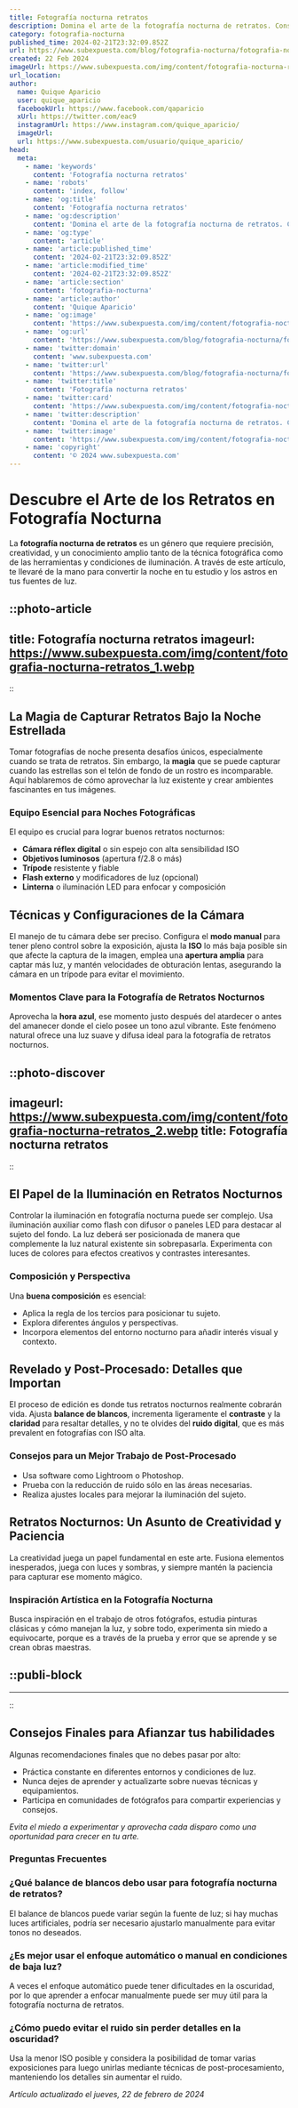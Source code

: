 ```yaml
---
title: Fotografía nocturna retratos
description: Domina el arte de la fotografía nocturna de retratos. Consejos y técnicas para capturar la esencia de la noche en cada disparo.
category: fotografia-nocturna
published_time: 2024-02-21T23:32:09.852Z
url: https://www.subexpuesta.com/blog/fotografia-nocturna/fotografia-nocturna-retratos
created: 22 Feb 2024
imageUrl: https://www.subexpuesta.com/img/content/fotografia-nocturna-retratos_1.webp
url_location:
author:
  name: Quique Aparicio
  user: quique_aparicio
  facebookUrl: https://www.facebook.com/qaparicio
  xUrl: https://twitter.com/eac9
  instagramUrl: https://www.instagram.com/quique_aparicio/
  imageUrl: 
  url: https://www.subexpuesta.com/usuario/quique_aparicio/
head:
  meta:
    - name: 'keywords'
      content: 'Fotografía nocturna retratos'
    - name: 'robots'
      content: 'index, follow'
    - name: 'og:title'
      content: 'Fotografía nocturna retratos'
    - name: 'og:description'
      content: 'Domina el arte de la fotografía nocturna de retratos. Consejos y técnicas para capturar la esencia de la noche en cada disparo.'
    - name: 'og:type'
      content: 'article'
    - name: 'article:published_time'
      content: '2024-02-21T23:32:09.852Z'
    - name: 'article:modified_time'
      content: '2024-02-21T23:32:09.852Z'
    - name: 'article:section'
      content: 'fotografia-nocturna'
    - name: 'article:author'
      content: 'Quique Aparicio'
    - name: 'og:image'
      content: 'https://www.subexpuesta.com/img/content/fotografia-nocturna-retratos_1.webp'
    - name: 'og:url'
      content: 'https://www.subexpuesta.com/blog/fotografia-nocturna/fotografia-nocturna-retratos'
    - name: 'twitter:domain'
      content: 'www.subexpuesta.com'
    - name: 'twitter:url'
      content: 'https://www.subexpuesta.com/blog/fotografia-nocturna/fotografia-nocturna-retratos'
    - name: 'twitter:title'
      content: 'Fotografía nocturna retratos'
    - name: 'twitter:card'
      content: 'https://www.subexpuesta.com/img/content/fotografia-nocturna-retratos_1.webp'
    - name: 'twitter:description'
      content: 'Domina el arte de la fotografía nocturna de retratos. Consejos y técnicas para capturar la esencia de la noche en cada disparo.'
    - name: 'twitter:image'
      content: 'https://www.subexpuesta.com/img/content/fotografia-nocturna-retratos_1.webp'
    - name: 'copyright'
      content: '© 2024 www.subexpuesta.com'
---
```

# Descubre el Arte de los Retratos en Fotografía Nocturna

La **fotografía nocturna de retratos** es un género que requiere precisión, creatividad, y un conocimiento amplio tanto de la técnica fotográfica como de las herramientas y condiciones de iluminación. A través de este artículo, te llevaré de la mano para convertir la noche en tu estudio y los astros en tus fuentes de luz.


::photo-article
---
title: Fotografía nocturna retratos
imageurl: https://www.subexpuesta.com/img/content/fotografia-nocturna-retratos_1.webp
---
::


## La Magia de Capturar Retratos Bajo la Noche Estrellada

Tomar fotografías de noche presenta desafíos únicos, especialmente cuando se trata de retratos. Sin embargo, la **magia** que se puede capturar cuando las estrellas son el telón de fondo de un rostro es incomparable. Aquí hablaremos de cómo aprovechar la luz existente y crear ambientes fascinantes en tus imágenes.

### Equipo Esencial para Noches Fotográficas

El equipo es crucial para lograr buenos retratos nocturnos:

- **Cámara réflex digital** o sin espejo con alta sensibilidad ISO
- **Objetivos luminosos** (apertura f/2.8 o más)
- **Trípode** resistente y fiable
- **Flash externo** y modificadores de luz (opcional)
- **Linterna** o iluminación LED para enfocar y composición

## Técnicas y Configuraciones de la Cámara

El manejo de tu cámara debe ser preciso. Configura el **modo manual** para tener pleno control sobre la exposición, ajusta la **ISO** lo más baja posible sin que afecte la captura de la imagen, emplea una **apertura amplia** para captar más luz, y mantén velocidades de obturación lentas, asegurando la cámara en un trípode para evitar el movimiento.

### Momentos Clave para la Fotografía de Retratos Nocturnos

Aprovecha la **hora azul**, ese momento justo después del atardecer o antes del amanecer donde el cielo posee un tono azul vibrante. Este fenómeno natural ofrece una luz suave y difusa ideal para la fotografía de retratos nocturnos.


::photo-discover
---
imageurl: https://www.subexpuesta.com/img/content/fotografia-nocturna-retratos_2.webp
title: Fotografía nocturna retratos
---
::


## El Papel de la Iluminación en Retratos Nocturnos

Controlar la iluminación en fotografía nocturna puede ser complejo. Usa iluminación auxiliar como flash con difusor o paneles LED para destacar al sujeto del fondo. La luz deberá ser posicionada de manera que complemente la luz natural existente sin sobrepasarla. Experimenta con luces de colores para efectos creativos y contrastes interesantes.

### Composición y Perspectiva

Una **buena composición** es esencial:

- Aplica la regla de los tercios para posicionar tu sujeto.
- Explora diferentes ángulos y perspectivas.
- Incorpora elementos del entorno nocturno para añadir interés visual y contexto.

## Revelado y Post-Procesado: Detalles que Importan

El proceso de edición es donde tus retratos nocturnos realmente cobrarán vida. Ajusta **balance de blancos**, incrementa ligeramente el **contraste** y la **claridad** para resaltar detalles, y no te olvides del **ruido digital**, que es más prevalent en fotografías con ISO alta.

### Consejos para un Mejor Trabajo de Post-Procesado

- Usa software como Lightroom o Photoshop.
- Prueba con la reducción de ruido sólo en las áreas necesarias.
- Realiza ajustes locales para mejorar la iluminación del sujeto.

## Retratos Nocturnos: Un Asunto de Creatividad y Paciencia

La creatividad juega un papel fundamental en este arte. Fusiona elementos inesperados, juega con luces y sombras, y siempre mantén la paciencia para capturar ese momento mágico.

### Inspiración Artística en la Fotografía Nocturna

Busca inspiración en el trabajo de otros fotógrafos, estudia pinturas clásicas y cómo manejan la luz, y sobre todo, experimenta sin miedo a equivocarte, porque es a través de la prueba y error que se aprende y se crean obras maestras.


  ::publi-block
  ---
  ---
  ::
  
  
## Consejos Finales para Afianzar tus habilidades

Algunas recomendaciones finales que no debes pasar por alto:

- Práctica constante en diferentes entornos y condiciones de luz.
- Nunca dejes de aprender y actualizarte sobre nuevas técnicas y equipamientos.
- Participa en comunidades de fotógrafos para compartir experiencias y consejos.

*Evita el miedo a experimentar y aprovecha cada disparo como una oportunidad para crecer en tu arte.*

### Preguntas Frecuentes

### ¿Qué balance de blancos debo usar para fotografía nocturna de retratos?
El balance de blancos puede variar según la fuente de luz; si hay muchas luces artificiales, podría ser necesario ajustarlo manualmente para evitar tonos no deseados.

### ¿Es mejor usar el enfoque automático o manual en condiciones de baja luz?
A veces el enfoque automático puede tener dificultades en la oscuridad, por lo que aprender a enfocar manualmente puede ser muy útil para la fotografía nocturna de retratos.

### ¿Cómo puedo evitar el ruido sin perder detalles en la oscuridad?
Usa la menor ISO posible y considera la posibilidad de tomar varias exposiciones para luego unirlas mediante técnicas de post-procesamiento, manteniendo los detalles sin aumentar el ruido.

_Artículo actualizado el jueves, 22 de febrero de 2024_